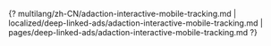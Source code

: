 {? multilang/zh-CN/adaction-interactive-mobile-tracking.md | localized/deep-linked-ads/adaction-interactive-mobile-tracking.md | pages/deep-linked-ads/adaction-interactive-mobile-tracking.md ?}
